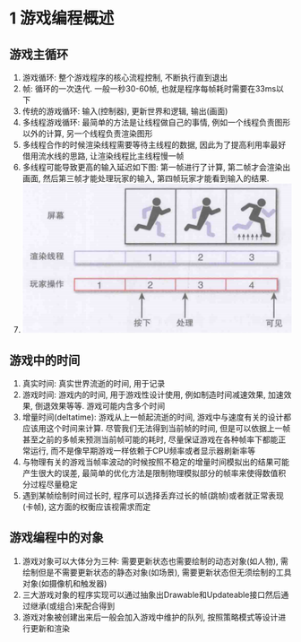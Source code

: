 # 1 游戏编程概述

## 游戏主循环

1. 游戏循环: 整个游戏程序的核心流程控制, 不断执行直到退出
2. 帧: 循环的一次迭代. 一般一秒30-60帧, 也就是程序每帧耗时需要在33ms以下
3. 传统的游戏循环: 输入(控制器), 更新世界和逻辑, 输出(画面)
4. 多线程游戏循环: 最简单的方法是让线程做自己的事情, 例如一个线程负责图形以外的计算, 另一个线程负责渲染图形
5. 多线程合作的时候渲染线程需要等待主线程的数据, 因此为了提高利用率最好借用流水线的思路, 让渲染线程比主线程慢一帧
6. 多线程可能导致更高的输入延迟如下图: 第一帧进行了计算, 第二帧才会渲染出画面, 然后第三帧才能处理玩家的输入, 第四帧玩家才能看到输入的结果.
7. ![picture 1](Media/a32c43c27ced0608dcb1539e8e58e461cc7f3953214b48ba5e8f5acb713e65a0.png)  

## 游戏中的时间

1. 真实时间: 真实世界流逝的时间, 用于记录
2. 游戏时间: 游戏内的时间, 用于游戏性设计使用, 例如制造时间减速效果, 加速效果, 倒退效果等等. 游戏可能内含多个时间
3. 增量时间(deltatime): 游戏从上一帧起流逝的时间, 游戏中与速度有关的设计都应该用这个时间来计算. 尽管我们无法得到当前帧的时间, 但是可以依据上一帧甚至之前的多帧来预测当前帧可能的耗时, 尽量保证游戏在各种帧率下都能正常运行, 而不是像早期游戏一样依赖于CPU频率或者显示器刷新率等
4. 与物理有关的游戏当帧率波动的时候按照不稳定的增量时间模拟出的结果可能产生很大的误差, 最简单的优化方法是限制物理模拟部分的帧率来使得数值积分过程尽量稳定
5. 遇到某帧绘制时间过长时, 程序可以选择丢弃过长的帧(跳帧)或者就正常表现(卡帧), 这方面的权衡应该视需求而定

## 游戏编程中的对象

1. 游戏对象可以大体分为三种: 需要更新状态也需要绘制的动态对象(如人物), 需绘制但是不需要更新状态的静态对象(如场景), 需要更新状态但无须绘制的工具对象(如摄像机和触发器)
2. 三大游戏对象的程序实现可以通过抽象出Drawable和Updateable接口然后通过继承(或组合)来配合得到
3. 游戏对象被创建出来后一般会加入游戏中维护的队列, 按照策略模式等设计进行更新和渲染